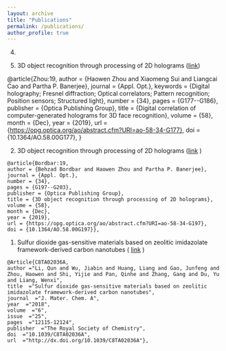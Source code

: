 ```yaml
---
layout: archive
title: "Publications"
permalink: /publications/
author_profile: true
---
```



4. 


3. 3D object recognition through processing of 2D holograms ([link](10.1364/AO.58.00G197))

@article{Zhou:19,
author = {Haowen Zhou and Xiaomeng Sui and Liangcai Cao and Partha P. Banerjee},
journal = {Appl. Opt.},
keywords = {Digital holography; Fresnel diffraction; Optical correlators; Pattern recognition; Position sensors; Structured light},
number = {34},
pages = {G177--G186},
publisher = {Optica Publishing Group},
title = {Digital correlation of computer-generated holograms for 3D face recognition},
volume = {58},
month = {Dec},
year = {2019},
url = {https://opg.optica.org/ao/abstract.cfm?URI=ao-58-34-G177},
doi = {10.1364/AO.58.00G177},
}


2. 3D object recognition through processing of 2D holograms ([link](10.1364/AO.58.00G197) )

```
@article{Bordbar:19,
author = {Behzad Bordbar and Haowen Zhou and Partha P. Banerjee},
journal = {Appl. Opt.},
number = {34},
pages = {G197--G203},
publisher = {Optica Publishing Group},
title = {3D object recognition through processing of 2D holograms},
volume = {58},
month = {Dec},
year = {2019},
url = {https://opg.optica.org/ao/abstract.cfm?URI=ao-58-34-G197},
doi = {10.1364/AO.58.00G197}},
```

1. Sulfur dioxide gas-sensitive materials based on zeolitic imidazolate framework-derived carbon nanotubes ( [link](https://doi.org/10.1039/C8TA02036A) )

<!-- We demonstrate the synthesis of gas-sensing materials for sulfur dioxide, namely, carbon nanotube networks based on zinc-doped zeolitic imidazolate frameworks (ZIF-67) (bimetallic MOFs). The particles synthesized via bimetal co-doping of cobalt and zinc and the pyrolysis process possess a porous polyhedral morphology with abundant interconnecting carbon nanotubes (CNTs) on the surface, which results in significant sensitivity, cross-selectivity and durability towards SO2 at room temperature. -->

```
@Article{C8TA02036A,
author ="Li, Qun and Wu, Jiabin and Huang, Liang and Gao, Junfeng and Zhou, Haowen and Shi, Yijie and Pan, Qinhe and Zhang, Gang and Du, Yu and Liang, Wenxi",
title  ="Sulfur dioxide gas-sensitive materials based on zeolitic imidazolate framework-derived carbon nanotubes",
journal  ="J. Mater. Chem. A",
year  ="2018",
volume  ="6",
issue  ="25",
pages  ="12115-12124",
publisher  ="The Royal Society of Chemistry",
doi  ="10.1039/C8TA02036A",
url  ="http://dx.doi.org/10.1039/C8TA02036A"},
```

<!-- {% if author.googlescholar %}
  You can also find my articles on <u><a href="{{https://scholar.google.com/citations?user=feZDslgAAAAJ&hl=en}}">my Google Scholar profile</a>.</u>
{% endif %}

{% include base_path %} -->

<!-- {% for post in site.publications reversed %}
  {% include archive-single.html %}
{% endfor %} -->
